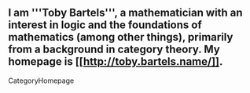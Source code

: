 I am '''Toby Bartels''', a mathematician with an interest in logic and the foundations of mathematics (among other things), primarily from a background in category theory. My homepage is [[http://toby.bartels.name/]].
----
CategoryHomepage
